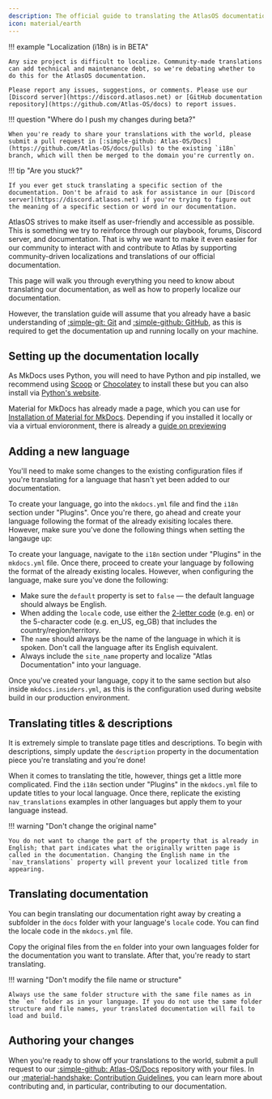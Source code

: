 ```yaml
---
description: The official guide to translating the AtlasOS documentation
icon: material/earth
---
```


!!! example "Localization (i18n) is in BETA"

    Any size project is difficult to localize. Community-made translations can add technical and maintenance debt, so we're debating whether to do this for the AtlasOS documentation.
    
    Please report any issues, suggestions, or comments. Please use our [Discord server](https://discord.atlasos.net) or [GitHub documentation repository](https://github.com/Atlas-OS/docs) to report issues.

!!! question "Where do I push my changes during beta?"

    When you're ready to share your translations with the world, please submit a pull request in [:simple-github: Atlas-OS/Docs](https://github.com/Atlas-OS/docs/pulls) to the existing `i18n` branch, which will then be merged to the domain you're currently on.

!!! tip "Are you stuck?"

    If you ever get stuck translating a specific section of the documentation. Don't be afraid to ask for assistance in our [Discord server](https://discord.atlasos.net) if you're trying to figure out the meaning of a specific section or word in our documentation.

AtlasOS strives to make itself as user-friendly and accessible as possible. This is something we try to reinforce through our playbook, forums, Discord server, and documentation. That is why we want to make it even easier for our community to interact with and contribute to Atlas by supporting community-driven localizations and translations of our official documentation.

This page will walk you through everything you need to know about translating our documentation, as well as how to properly localize our documentation.

However, the translation guide will assume that you already have a basic understanding of [:simple-git: Git](https://git-scm.com/) and [:simple-github: GitHub](https://github.com/Atlas-OS), as this is required to get the documentation up and running locally on your machine.

## Setting up the documentation locally

As MkDocs uses Python, you will need to have Python and pip installed, we recommend using [Scoop](https://scoop.sh) or [Chocolatey](https://chocolatey.org) to install these but you can also install via [Python's website](https://www.python.org).

Material for MkDocs has already made a page, which you can use for [Installation of Material for MkDocs](https://squidfunk.github.io/mkdocs-material/getting-started). Depending if you installed it locally or via a virtual envioronment, there is already a [guide on previewing](https://squidfunk.github.io/mkdocs-material/creating-your-site/#previewing-as-you-write)

## Adding a new language

You'll need to make some changes to the existing configuration files if you're translating for a language that hasn't yet been added to our documentation.

To create your language, go into the `mkdocs.yml` file and find the `i18n` section under "Plugins". Once you're there, go ahead and create your language following the format of the already exisiting locales there. However, make sure you've done the following things when setting the langauge up:

To create your language, navigate to the `i18n` section under "Plugins" in the `mkdocs.yml` file. Once there, proceed to create your language by following the format of the already existing locales. However, when configuring the language, make sure you've done the following:

* Make sure the `default` property is set to `false` — the default language should always be English.
* When adding the `locale` code, use either the [2-letter code](https://en.wikipedia.org/wiki/ISO_639-1) (e.g. en) or the 5-character code (e.g. en_US, eg_GB) that includes the country/region/territory.
* The `name` should always be the name of the language in which it is spoken. Don't call the language after its English equivalent.
* Always include the `site_name` property and localize "Atlas Documentation" into your language.

Once you've created your language, copy it to the same section but also inside `mkdocs.insiders.yml`, as this is the configuration used during website build in our production environment.

## Translating titles & descriptions

It is extremely simple to translate page titles and descriptions. To begin with descriptions, simply update the `description` property in the documentation piece you're translating and you're done!

When it comes to translating the title, however, things get a little more complicated. Find the `i18n` section under "Plugins" in the `mkdocs.yml` file to update titles to your local language. Once there, replicate the existing `nav_translations` examples in other languages but apply them to your language instead.

!!! warning "Don't change the original name"

    You do not want to change the part of the property that is already in English; that part indicates what the originally written page is called in the documentation. Changing the English name in the `nav_translations` property will prevent your localized title from appearing.

## Translating documentation

You can begin translating our documentation right away by creating a subfolder in the `docs` folder with your language's `locale` code. You can find the locale code in the `mkdocs.yml` file.

Copy the original files from the `en` folder into your own languages folder for the documentation you want to translate. After that, you're ready to start translating.

!!! warning "Don't modify the file name or structure"

    Always use the same folder structure with the same file names as in the `en` folder as in your language. If you do not use the same folder structure and file names, your translated documentation will fail to load and build.

## Authoring your changes

When you're ready to show off your translations to the world, submit a pull request to our [:simple-github: Atlas-OS/Docs](https://github.com/Atlas-OS/docs/pulls) repository with your files. In our [:material-handshake: Contribution Guidelines](./contributions.md), you can learn more about contributing and, in particular, contributing to our documentation.
